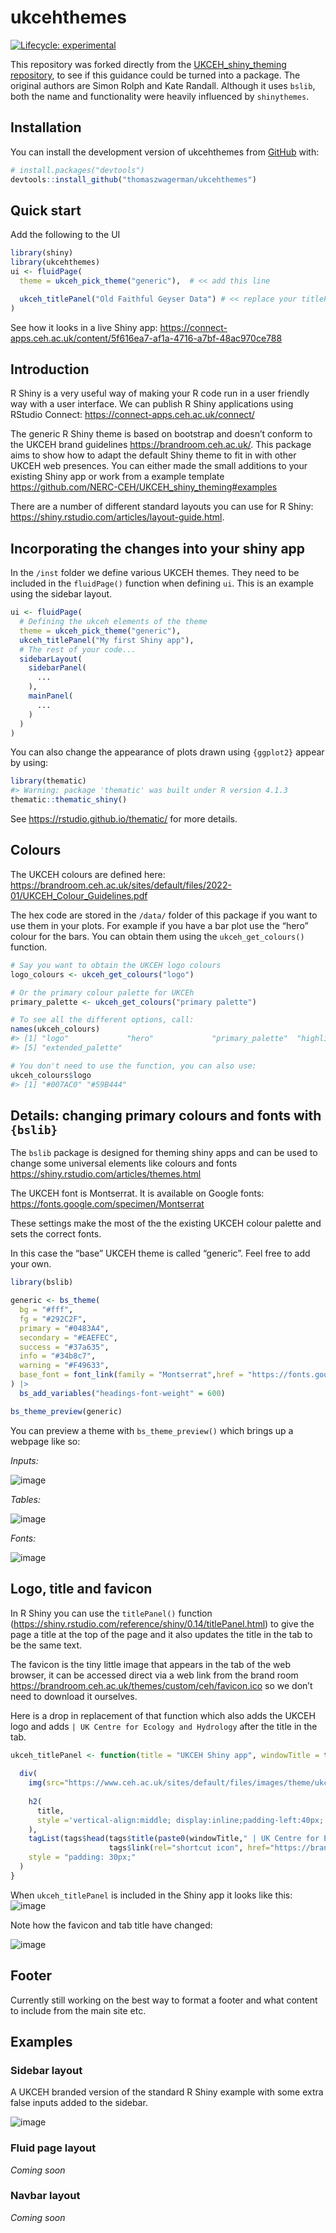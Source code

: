 
<!-- README.md is generated from README.Rmd. Please edit that file -->

# ukcehthemes

<!-- badges: start -->

[![Lifecycle:
experimental](https://img.shields.io/badge/lifecycle-experimental-orange.svg)](https://lifecycle.r-lib.org/articles/stages.html#experimental)
<!-- badges: end -->

This repository was forked directly from the [UKCEH_shiny_theming
repository](https://github.com/NERC-CEH/UKCEH_shiny_theming), to see if
this guidance could be turned into a package. The original authors are
Simon Rolph and Kate Randall. Although it uses `bslib`, both the name
and functionality were heavily influenced by `shinythemes`.

## Installation

You can install the development version of ukcehthemes from
[GitHub](https://github.com/) with:

``` r
# install.packages("devtools")
devtools::install_github("thomaszwagerman/ukcehthemes")
```

## Quick start

Add the following to the UI

``` r
library(shiny)
library(ukcehthemes)
ui <- fluidPage(
  theme = ukceh_pick_theme("generic"),  # << add this line

  ukceh_titlePanel("Old Faithful Geyser Data") # << replace your titlePanel() with ukceh_titlePanel()
)
```

See how it looks in a live Shiny app:
<https://connect-apps.ceh.ac.uk/content/5f616ea7-af1a-4716-a7bf-48ac970ce788>

## Introduction

R Shiny is a very useful way of making your R code run in a user
friendly way with a user interface. We can publish R Shiny applications
using RStudio Connect: <https://connect-apps.ceh.ac.uk/connect/>

The generic R Shiny theme is based on bootstrap and doesn’t conform to
the UKCEH brand guidelines <https://brandroom.ceh.ac.uk/>. This package
aims to show how to adapt the default Shiny theme to fit in with other
UKCEH web presences. You can either made the small additions to your
existing Shiny app or work from a example template
<https://github.com/NERC-CEH/UKCEH_shiny_theming#examples>

There are a number of different standard layouts you can use for R
Shiny: <https://shiny.rstudio.com/articles/layout-guide.html>.

## Incorporating the changes into your shiny app

In the `/inst` folder we define various UKCEH themes. They need to be
included in the `fluidPage()` function when defining `ui`. This is an
example using the sidebar layout.

``` r
ui <- fluidPage(
  # Defining the ukceh elements of the theme
  theme = ukceh_pick_theme("generic"),
  ukceh_titlePanel("My first Shiny app"),
  # The rest of your code...
  sidebarLayout(
    sidebarPanel(
      ...
    ),
    mainPanel(
      ...
    )
  )
)
```

You can also change the appearance of plots drawn using `{ggplot2}`
appear by using:

``` r
library(thematic)
#> Warning: package 'thematic' was built under R version 4.1.3
thematic::thematic_shiny()
```

See <https://rstudio.github.io/thematic/> for more details.

## Colours

The UKCEH colours are defined here:
<https://brandroom.ceh.ac.uk/sites/default/files/2022-01/UKCEH_Colour_Guidelines.pdf>

The hex code are stored in the `/data/` folder of this package if you
want to use them in your plots. For example if you have a bar plot use
the “hero” colour for the bars. You can obtain them using the
`ukceh_get_colours()` function.

``` r
# Say you want to obtain the UKCEH logo colours
logo_colours <- ukceh_get_colours("logo")

# Or the primary colour palette for UKCEh
primary_palette <- ukceh_get_colours("primary palette")

# To see all the different options, call:
names(ukceh_colours)
#> [1] "logo"             "hero"             "primary_palette"  "highlight"       
#> [5] "extended_palette"

# You don't need to use the function, you can also use:
ukceh_colours$logo
#> [1] "#007AC0" "#59B444"
```

## Details: changing primary colours and fonts with `{bslib}`

The `bslib` package is designed for theming shiny apps and can be used
to change some universal elements like colours and fonts
<https://shiny.rstudio.com/articles/themes.html>

The UKCEH font is Montserrat. It is available on Google fonts:
<https://fonts.google.com/specimen/Montserrat>

These settings make the most of the the existing UKCEH colour palette
and sets the correct fonts.

In this case the “base” UKCEH theme is called “generic”. Feel free to
add your own.

``` r
library(bslib)

generic <- bs_theme(
  bg = "#fff",
  fg = "#292C2F",
  primary = "#0483A4",
  secondary = "#EAEFEC",
  success = "#37a635",
  info = "#34b8c7",
  warning = "#F49633",
  base_font = font_link(family = "Montserrat",href = "https://fonts.googleapis.com/css2?family=Montserrat:wght@400;600&display=swap")
) |>  
  bs_add_variables("headings-font-weight" = 600)

bs_theme_preview(generic)
```

You can preview a theme with `bs_theme_preview()` which brings up a
webpage like so:

*Inputs:*

![image](https://user-images.githubusercontent.com/17750766/159717824-32ca3012-329a-4796-91b1-04fcf0713cc9.png)

*Tables:*

![image](https://user-images.githubusercontent.com/17750766/159717971-c7e59693-da1c-43b0-9eef-55b0b3d5c34d.png)

*Fonts:*

![image](https://user-images.githubusercontent.com/17750766/159718071-d8657f35-a337-4ecc-b259-82c4156bea81.png)

## Logo, title and favicon

In R Shiny you can use the `titlePanel()` function
(<https://shiny.rstudio.com/reference/shiny/0.14/titlePanel.html>) to
give the page a title at the top of the page and it also updates the
title in the tab to be the same text.

The favicon is the tiny little image that appears in the tab of the web
browser, it can be accessed direct via a web link from the brand room
<https://brandroom.ceh.ac.uk/themes/custom/ceh/favicon.ico> so we don’t
need to download it ourselves.

Here is a drop in replacement of that function which also adds the UKCEH
logo and adds `| UK Centre for Ecology and Hydrology` after the title in
the tab.

``` r
ukceh_titlePanel <- function(title = "UKCEH Shiny app", windowTitle = title){
  
  div(
    img(src="https://www.ceh.ac.uk/sites/default/files/images/theme/ukceh_logo_long_720x170_rgb.png",style="height: 50px;vertical-align:middle;"),
      
    h2(  
      title,
      style ='vertical-align:middle; display:inline;padding-left:40px;'
    ),
    tagList(tags$head(tags$title(paste0(windowTitle," | UK Centre for Ecology & Hydrology")),
                      tags$link(rel="shortcut icon", href="https://brandroom.ceh.ac.uk/themes/custom/ceh/favicon.ico"))),
    style = "padding: 30px;"
  )
}
```

When `ukceh_titlePanel` is included in the Shiny app it looks like this:
![image](https://user-images.githubusercontent.com/17750766/159720789-dff9186c-7bca-437a-a487-46a57f44e014.png)

Note how the favicon and tab title have changed:

![image](https://user-images.githubusercontent.com/17750766/159717427-a5454c2c-02d3-4241-8c23-fb769fd68e3e.png)

## Footer

Currently still working on the best way to format a footer and what
content to include from the main site etc.

## Examples

### Sidebar layout

A UKCEH branded version of the standard R Shiny example with some extra
false inputs added to the sidebar.

![image](https://user-images.githubusercontent.com/17750766/159717529-08361e20-bc3e-4c27-b7d2-3967c8317613.png)

### Fluid page layout

*Coming soon*

### Navbar layout

*Coming soon*
